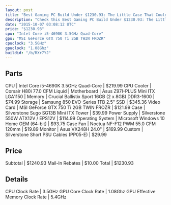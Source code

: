```yaml
---
layout: post
title: "Best Gaming PC Build Under $1230.93: The Little Case That Could - 1st Mini-ITX Build"
description: "Check this Best Gaming PC Build Under $1230.93: The Little Case That Could - 1st Mini-ITX Build. CPU: Intel Core i5-4690K 3.5GHz Quad-Core, CPU Cooler: Corsair H80i 77.0 C"
date: "2015-10-07 03:08:12 UTC"
price: "$1230.93"
cpu: "Intel Core i5-4690K 3.5GHz Quad-Core"
gpu: "MSI GeForce GTX 750 Ti 2GB TWIN FROZR"
cpuclock: "3.5GHz"
gpuclock: "1.08Ghz"
buildid: "/b/RXr7YJ"
---
```


## Parts

CPU | Intel Core i5-4690K 3.5GHz Quad-Core | $219.99
CPU Cooler | Corsair H80i 77.0 CFM Liquid | 
Motherboard | Asus Z97I-PLUS Mini ITX LGA1150 | 
Memory | Crucial Ballistix Sport 16GB (2 x 8GB) DDR3-1600 | $74.99
Storage | Samsung 850 EVO-Series 1TB 2.5" SSD | $345.36
Video Card | MSI GeForce GTX 750 Ti 2GB TWIN FROZR | $121.99
Case | Silverstone Sugo SG13B Mini ITX Tower | $39.99
Power Supply | Silverstone 550W ATX12V / EPS12V | $114.99
Operating System | Microsoft Windows 10 Home OEM (64-bit) | $93.75
Case Fan | Noctua NF-F12 PWM 55.0 CFM 120mm | $19.89
Monitor | Asus VX248H 24.0" | $169.99
Custom | Silverstone Short PSU Cables (PP05-E) | $29.99

## Price

Subtotal | $1240.93
Mail-In Rebates | $10.00
Total | $1230.93

## Details

CPU Clock Rate | 3.5GHz
GPU Core Clock Rate | 1.08Ghz
GPU Effective Memory Clock Rate | 5.4GHz